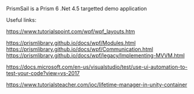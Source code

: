 PrismSail is a Prism 6 .Net 4.5 targetted demo application

Useful links:

https://www.tutorialspoint.com/wpf/wpf_layouts.htm

https://prismlibrary.github.io/docs/wpf/Modules.html
https://prismlibrary.github.io/docs/wpf/Communication.html
https://prismlibrary.github.io/docs/wpf/legacy/Implementing-MVVM.html

https://docs.microsoft.com/en-us/visualstudio/test/use-ui-automation-to-test-your-code?view=vs-2017

https://www.tutorialsteacher.com/ioc/lifetime-manager-in-unity-container
